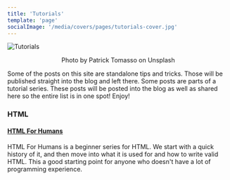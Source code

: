 ```yaml
---
title: 'Tutorials'
template: 'page'
socialImage: '/media/covers/pages/tutorials-cover.jpg'
---
```


![Tutorials](/media/covers/pages/tutorials-cover.jpg)

<center>Photo by Patrick Tomasso on Unsplash</center>

Some of the posts on this site are standalone tips and tricks. Those will be published straight into the blog and left there. Some posts are parts of a tutorial series. These posts will be posted into the blog as well as shared here so the entire list is in one spot! Enjoy!

### HTML

#### [HTML For Humans](/category/html-for-humans/)

HTML For Humans is a beginner series for HTML. We start with a quick history of it, and then move into what it is used for and how to write valid HTML. This a good starting point for anyone who doesn't have a lot of programming experience.
